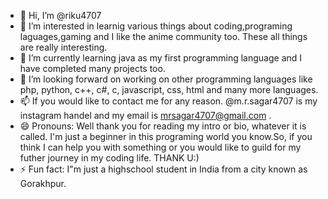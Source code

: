 - 👋 Hi, I’m @riku4707
- 👀 I’m interested in learnig various things about coding,programing laguages,gaming and I like the anime community too. These all things are really interesting. 
- 🌱 I’m currently learning java as my first programming language and I have completed many projects too.
- 💞️ I’m looking forward on working on other programming languages like php, python, c++, c#, c, javascript, css, html and many more languages.
- 📫 If you would like to contact me for any reason. @m.r.sagar4707 is my instagram handel and my email is mrsagar4707@gmail.com .
- 😄 Pronouns: Well thank you for reading my intro or bio, whatever it is called. I'm just a beginner in this programing world you know.So, if you think I can help you with something or you would like to guild for my futher journey in my coding life. THANK U:)
- ⚡ Fun fact: I"m just a highschool student in India from a city known as Gorakhpur.

<!---
riku4707/riku4707 is a ✨ special ✨ repository because its `README.md` (this file) appears on your GitHub profile.
You can click the Preview link to take a look at your changes.
--->
